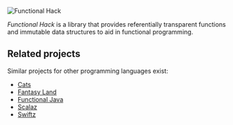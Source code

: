 ![Functional Hack][1]

_Functional Hack_ is a library that provides referentially transparent functions
and immutable data structures to aid in functional programming.

[1]: https://raw.githubusercontent.com/rightfold/fh/master/doc/Assets/Logo.png

## Related projects

Similar projects for other programming languages exist:

 - [Cats][10]
 - [Fantasy Land][20]
 - [Functional Java][30]
 - [Scalaz][40]
 - [Swiftz][50]

[10]: http://typelevel.org/cats/
[20]: https://github.com/fantasyland/fantasy-land
[30]: http://www.functionaljava.org/
[40]: http://scalaz.github.io/scalaz/
[50]: https://github.com/typelift/Swiftz
